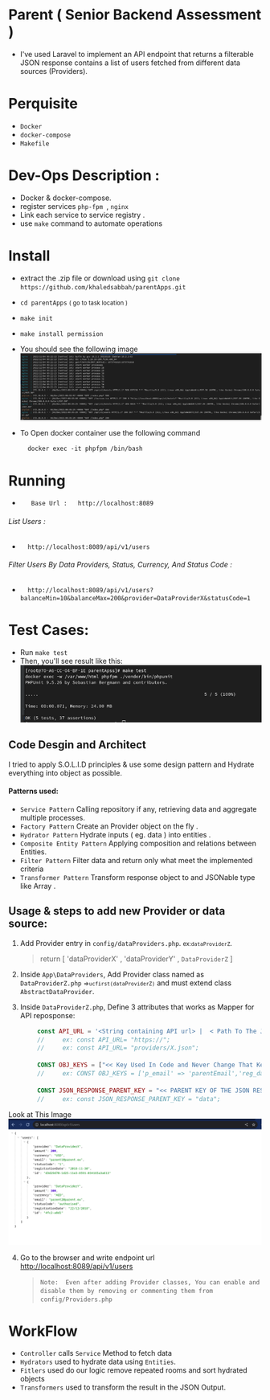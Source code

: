 # Parent ( Senior Backend Assessment )
-  I've used Laravel to implement an API endpoint that returns a filterable JSON response contains a list of 
   users fetched from different data sources (Providers).

# Perquisite
- `Docker`  
- `docker-compose`
- `Makefile`

# Dev-Ops Description :
- Docker & docker-compose. 
- register services  ``php-fpm ``, ``nginx``
- Link each service to service registry .
- use ``make`` command to automate operations

# Install
- extract the .zip file or download using `git clone https://github.com/khaledsabbah/parentApps.git`
- `cd parentApps` <small> ( go to task location )</small>
- `make init`
- `make install permission`
- You should see the following image
![alt text](https://raw.githubusercontent.com/khaledsabbah/parentApps/master/images/docker.png)

- To Open docker container use the following command 
    
        docker exec -it phpfpm /bin/bash
        
# Running
*        Base Url :   http://localhost:8089
###### List Users :
*       http://localhost:8089/api/v1/users  
###### Filter Users By Data Providers, Status, Currency, And Status Code :
*       http://localhost:8089/api/v1/users?balanceMin=10&balanceMax=200&provider=DataProviderX&statusCode=1

# Test Cases:

- Run   `make test`
- Then, you'll see result like this: ![alt text](https://raw.githubusercontent.com/khaledsabbah/parentApps/master/images/test.png) 

## Code Desgin and Architect
I tried to apply S.O.L.I.D principles & use some design pattern and Hydrate everything into object as possible.

#### Patterns used:
- ``Service Pattern``  Calling repository if any, retrieving data and aggregate multiple processes.
- ``Factory Pattern``   Create an Provider object on the fly .
- ``Hydrator Pattern``  Hydrate inputs ( eg. data ) into entities .
- ``Composite Entity Pattern``  Applying composition and relations between Entities.
- ``Filter Pattern``   Filter data and return only what meet the implemented criteria
- ``Transformer Pattern``  Transform response object to and JSONable type like Array .

##  Usage & steps to add new Provider or data source:
1. Add Provider entry in `config/dataProviders.php`.  <SMALL>ex:`dataProviderZ`</SMALL>.
    >   return [ 'dataProviderX' , 'dataProviderY' , `DataProviderZ` ]
    
2. Inside `App\DataProviders`, Add Provider class named as `DataProviderZ.php` <small> =>`ucfirst(dataProviderZ)`</small> and must extend class ``AbstractDataProvider``.
 
3. Inside `DataProviderZ.php`, Define 3 attributes that works as Mapper for API reposponse:
```php
        const API_URL = '<String containing API url> |  < Path To The Json File Inside Storage Public Disk >'; 
        //     ex: const API_URL= "https://";
        //     ex: const API_URL= "providers/X.json";
    
        CONST OBJ_KEYS = ["<< Key Used In Code and Never Change That Key >> " => "API Reponse Key Mapper & changes Per Provider Response"];
        //     ex: CONST OBJ_KEYS = ['p_email' => 'parentEmail','reg_date' => 'Created_At','parent_id' => 'parentIdentification'];
    
        CONST JSON_RESPONSE_PARENT_KEY = "<< PARENT KEY OF THE JSON RESPONSE THAT HOLDS THE ARRAY OF OBJECTS >> ";
        //     ex: const JSON_RESPONSE_PARENT_KEY = "data";
```
Look at This Image ![alt text](https://raw.githubusercontent.com/khaledsabbah/parentApps/master/images/browser.png)
        
4. Go to the browser and write endpoint url [http://localhost:8089/api/v1/users](http://localhost:8089/api/v1/users)
    > ```Note:  Even after adding Provider classes, You can enable and disable them by removing or commenting them from config/Providers.php ```

# WorkFlow
- `Controller` calls `Service` Method to fetch data
- `Hydrators` used to hydrate data using `Entities`.
- `Fitlers` used do our logic remove repeated rooms and sort hydrated objects 
- `Transformers` used to transform the result in the JSON Output.
